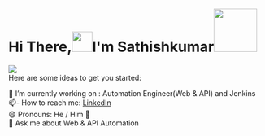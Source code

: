 # Hi There,<img src='https://camo.githubusercontent.com/35d3d11359a49bf12aebb834cc13fd81b95eff4e/68747470733a2f2f6d656469612e67697068792e636f6d2f6d656469612f6876524a434c467a6361737252346961377a2f67697068792e676966' height='40'>I'm Sathishkumar<img src="https://www.smileysapp.com/gif-emoji/waving-hi.gif" width="85">

<img src="https://github.com/AGSathishkumar/AGSATHISHKUMAR/blob/main/123%20(1).jpg"><br>
Here are some ideas to get you started:<br>
 
🔭 I’m currently working on : Automation Engineer(Web & API) and Jenkins <br>
📫- How to reach me: <a href="https://www.linkedin.com/in/sathishkumar-sdet/">LinkedIn</a> <br>
😄 Pronouns: He / Him 👨<br>
💬 Ask me about Web & API Automation
